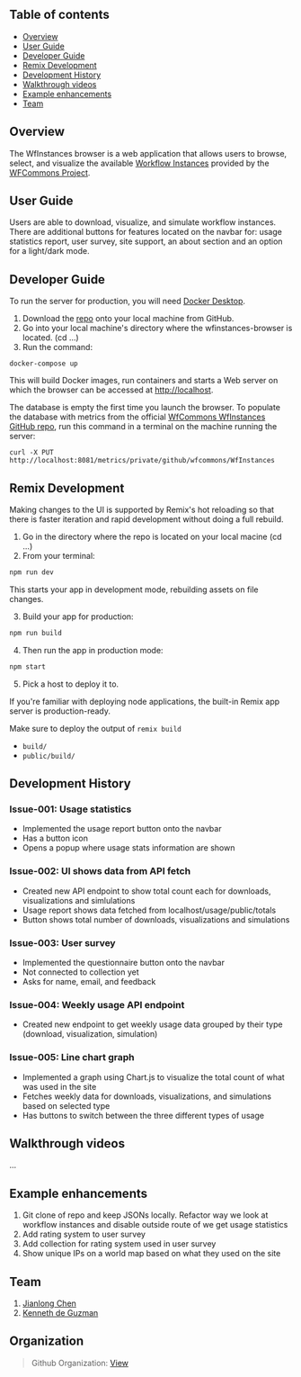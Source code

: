 ## Table of contents

* [Overview](#overview)
* [User Guide](#user-guide)
* [Developer Guide](#developer-guide)
* [Remix Development](#remix-development)
* [Development History](#development-history)
* [Walkthrough videos](#walkthrough-videos)
* [Example enhancements](#example-enhancements)
* [Team](#team)

## Overview

The WfInstances browser is a web application that allows users to browse, select, and visualize the available [Workflow Instances](https://github.com/wfcommons/WfInstances) provided by the [WFCommons Project](https://wfcommons.org). 

## User Guide

Users are able to download, visualize, and simulate workflow instances. There are additional buttons for features located on the navbar for: usage statistics report, user survey, site support, an about section and an option for a light/dark mode. 

## Developer Guide

To run the server for production, you will need [Docker Desktop](https://www.docker.com/).

1. Download the [repo](https://github.com/WfInstances/wfinstances-browser) onto your local machine from GitHub.
2. Go into your local machine's directory where the wfinstances-browser is located. (cd ...)
3. Run the command:
```
docker-compose up
```

This will build Docker images, run containers and starts a Web server on which
the browser can be accessed at [http://localhost](http://localhost).

The database is empty the first time you launch the browser. To populate the database with metrics from the official [WfCommons WfInstances GitHub repo](https://github.com/wfcommons/WfInstances), run this command in a terminal on the machine running the server:
```
curl -X PUT http://localhost:8081/metrics/private/github/wfcommons/WfInstances
```

## Remix Development 

Making changes to the UI is supported by Remix's hot reloading so that there is faster iteration and rapid development without doing a full rebuild. 

1. Go in the directory where the repo is located on your local macine (cd ...)
2. From your terminal:

```sh
npm run dev
```

This starts your app in development mode, rebuilding assets on file changes.

3. Build your app for production:

```sh
npm run build
```
4. Then run the app in production mode:

```sh
npm start
```

5. Pick a host to deploy it to.

If you're familiar with deploying node applications, the built-in Remix app server is production-ready.

Make sure to deploy the output of `remix build`

- `build/`
- `public/build/`


## Development History 

### Issue-001: Usage statistics 

- Implemented the usage report button onto the navbar
- Has a button icon
- Opens a popup where usage stats information are shown

### Issue-002: UI shows data from API fetch 

- Created new API endpoint to show total count each for downloads, visualizations and simlulations
- Usage report shows data fetched from localhost/usage/public/totals
- Button shows total number of downloads, visualizations and simulations

### Issue-003: User survey 

- Implemented the questionnaire button onto the navbar
- Not connected to collection yet
- Asks for name, email, and feedback

### Issue-004: Weekly usage API endpoint

- Created new endpoint to get weekly usage data grouped by their type (download, visualization, simulation)

### Issue-005: Line chart graph

- Implemented a graph using Chart.js to visualize the total count of what was used in the site 
- Fetches weekly data for downloads, visualizations, and simulations based on selected type
- Has buttons to switch between the three different types of usage

## Walkthrough videos

...

## Example enhancements

1. Git clone of repo and keep JSONs locally. Refactor way we look at workflow instances and disable outside route of we get usage statistics
2. Add rating system to user survey
3. Add collection for rating system used in user survey
4. Show unique IPs on a world map based on what they used on the site

## Team 

1. [Jianlong Chen](https://jianlongchenn.github.io/)
2. [Kenneth de Guzman](https://k-deguz.github.io/)

## Organization

> Github Organization: [View](https://github.com/orgs/WfInstances/repositories)
